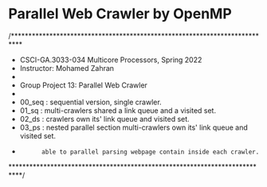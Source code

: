# Parallel Web Crawler by OpenMP

/***************************************************************************
 *  CSCI-GA.3033-034 Multicore Processors, Spring 2022
 *  Instructor: Mohamed Zahran
 *
 *  Group Project 13:	 Parallel Web Crawler
 *
 *  00_seq : sequential version, single crawler.
 *  01_sq  : multi-crawlers shared a link queue and a visited set.
 *  02_ds  : crawlers own its' link queue and visited set.
 *  03_ps  : nested parallel section multi-crawlers own its' link queue and visited set.
 *           able to parallel parsing webpage contain inside each crawler.  
 ***************************************************************************/
